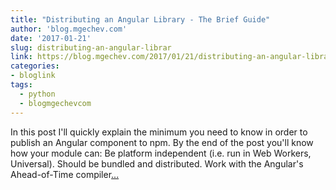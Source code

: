 ```yaml
---
title: "Distributing an Angular Library - The Brief Guide"
author: 'blog.mgechev.com'
date: '2017-01-21'
slug: distributing-an-angular-librar
link: https://blog.mgechev.com/2017/01/21/distributing-an-angular-library-aot-ngc-types/
categories:
- bloglink
tags:
  - python
  - blogmgechevcom
---
```


In this post I'll quickly explain the minimum you need to know in order to publish an Angular component to npm. By the end of the post you'll know how your module can: Be platform independent (i.e. run in Web Workers, Universal). Should be bundled and distributed. Work with the Angular's Ahead-of-Time compiler[... <i class="fas fa-external-link-alt"></i>](https://blog.mgechev.com/2017/01/21/distributing-an-angular-library-aot-ngc-types/)


